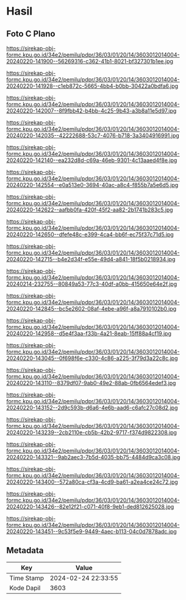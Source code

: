 # Hasil

## Foto C Plano

https://sirekap-obj-formc.kpu.go.id/34e2/pemilu/pdpr/36/03/01/20/14/3603012014004-20240220-141900--56269316-c362-41b1-8021-bf327301b1ee.jpg

https://sirekap-obj-formc.kpu.go.id/34e2/pemilu/pdpr/36/03/01/20/14/3603012014004-20240220-141928--c1eb872c-5665-4bb4-b0bb-30422a0bdfa6.jpg

https://sirekap-obj-formc.kpu.go.id/34e2/pemilu/pdpr/36/03/01/20/14/3603012014004-20240220-142007--8f9fbb42-b4bb-4c25-9b43-a3b8a11e5d97.jpg

https://sirekap-obj-formc.kpu.go.id/34e2/pemilu/pdpr/36/03/01/20/14/3603012014004-20240220-142035--42222688-53c7-4076-b718-3a3404916991.jpg

https://sirekap-obj-formc.kpu.go.id/34e2/pemilu/pdpr/36/03/01/20/14/3603012014004-20240220-142140--ea232d8d-c69a-46eb-9301-4c13aaed4f8e.jpg

https://sirekap-obj-formc.kpu.go.id/34e2/pemilu/pdpr/36/03/01/20/14/3603012014004-20240220-142554--e0a513e0-3694-40ac-a8c4-f855b7a5e6d5.jpg

https://sirekap-obj-formc.kpu.go.id/34e2/pemilu/pdpr/36/03/01/20/14/3603012014004-20240220-142622--aafbb0fa-420f-45f2-aa82-2b1741b283c5.jpg

https://sirekap-obj-formc.kpu.go.id/34e2/pemilu/pdpr/36/03/01/20/14/3603012014004-20240220-142650--dfefe48c-e399-4ca4-bb6f-ec75f37c71d5.jpg

https://sirekap-obj-formc.kpu.go.id/34e2/pemilu/pdpr/36/03/01/20/14/3603012014004-20240220-142715--b4e2d34f-e55e-49d4-a841-18f5b0218934.jpg

https://sirekap-obj-formc.kpu.go.id/34e2/pemilu/pdpr/36/03/01/20/14/3603012014004-20240214-232755--80849a53-77c3-40df-a0bb-415650e64e2f.jpg

https://sirekap-obj-formc.kpu.go.id/34e2/pemilu/pdpr/36/03/01/20/14/3603012014004-20240220-142845--bc5e2602-08af-4ebe-a96f-a8a7910102b0.jpg

https://sirekap-obj-formc.kpu.go.id/34e2/pemilu/pdpr/36/03/01/20/14/3603012014004-20240220-142958--d5e4f3aa-f33b-4a21-8eab-15ff88a4cf19.jpg

https://sirekap-obj-formc.kpu.go.id/34e2/pemilu/pdpr/36/03/01/20/14/3603012014004-20240220-143045--0f698f6e-c330-4c86-a225-3f79d3a22c8c.jpg

https://sirekap-obj-formc.kpu.go.id/34e2/pemilu/pdpr/36/03/01/20/14/3603012014004-20240220-143110--8379df07-9ab0-49e2-88ab-0fb6564edef3.jpg

https://sirekap-obj-formc.kpu.go.id/34e2/pemilu/pdpr/36/03/01/20/14/3603012014004-20240220-143152--2d9c593b-d6a6-4e6b-aad6-c6afc27c08d2.jpg

https://sirekap-obj-formc.kpu.go.id/34e2/pemilu/pdpr/36/03/01/20/14/3603012014004-20240220-143239--2cb2110e-cb5b-42b2-9717-f374d9822308.jpg

https://sirekap-obj-formc.kpu.go.id/34e2/pemilu/pdpr/36/03/01/20/14/3603012014004-20240220-143321--9ab2aec3-7b5d-4035-bb75-4484d9ca3c08.jpg

https://sirekap-obj-formc.kpu.go.id/34e2/pemilu/pdpr/36/03/01/20/14/3603012014004-20240220-143400--572a80ca-cf3a-4cd9-ba61-a2ea4ce24c72.jpg

https://sirekap-obj-formc.kpu.go.id/34e2/pemilu/pdpr/36/03/01/20/14/3603012014004-20240220-143426--82e12f21-c071-40f8-9eb1-ded812625028.jpg

https://sirekap-obj-formc.kpu.go.id/34e2/pemilu/pdpr/36/03/01/20/14/3603012014004-20240220-143451--9c53f5e9-9449-4aec-b113-04c0d7878adc.jpg


## Metadata

| Key        | Value               |
| ---------- | ------------------- |
| Time Stamp | 2024-02-24 22:33:55 |
| Kode Dapil | 3603                |



